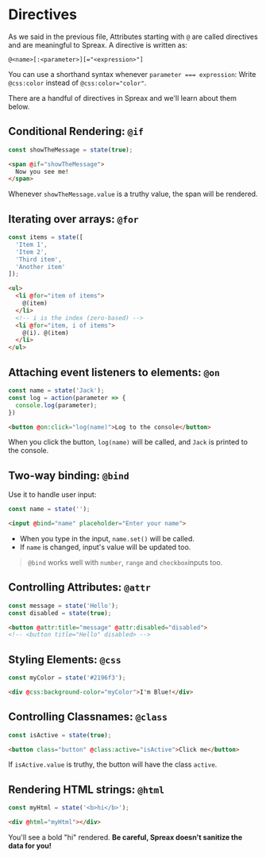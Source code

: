 # Directives
As we said in the previous file, Attributes starting with `@` are called directives and are meaningful to Spreax. A directive is written as:
```
@<name>[:<parameter>][="<expression>"]
```
You can use a shorthand syntax whenever `parameter === expression`: Write `@css:color` instead of `@css:color="color"`.

There are a handful of directives in Spreax and we'll learn about them below.

## Conditional Rendering: `@if`
```js
const showTheMessage = state(true);
```
```html
<span @if="showTheMessage">
  Now you see me!
</span>
```
Whenever `showTheMessage.value` is a truthy value, the span will be rendered.

## Iterating over arrays: `@for`
```js
const items = state([
  'Item 1',
  'Item 2',
  'Third item',
  'Another item'
]);
```
```html
<ul>
  <li @for="item of items">
    @(item)
  </li>
  <!-- i is the index (zero-based) -->
  <li @for="item, i of items">
    @(i). @(item)
  </li>
</ul>
```

## Attaching event listeners to elements: `@on`
```js
const name = state('Jack');
const log = action(parameter => {
  console.log(parameter);
})
```
```html
<button @on:click="log(name)">Log to the console</button>
```
When you click the button, `log(name)` will be called, and `Jack` is printed to the console.

## Two-way binding: `@bind`
Use it to handle user input:
```js
const name = state('');
```
```html
<input @bind="name" placeholder="Enter your name">
```
- When you type in the input, `name.set()` will be called.
- If `name` is changed, input's value will be updated too.

> `@bind` works well with `number`, `range` and `checkbox`inputs too.

## Controlling Attributes: `@attr`
```js
const message = state('Hello');
const disabled = state(true);
```
```html
<button @attr:title="message" @attr:disabled="disabled">
<!-- <button title="Hello" disabled> -->
```

## Styling Elements: `@css`
```js
const myColor = state('#2196f3');
```
```html
<div @css:background-color="myColor">I'm Blue!</div>
```

## Controlling Classnames: `@class`
```js
const isActive = state(true);
```
```html
<button class="button" @class:active="isActive">Click me</button>
```
If `isActive.value` is truthy, the button will have the class `active`.

## Rendering HTML strings: `@html`
```js
const myHtml = state('<b>hi</b>');
```
```html
<div @html="myHtml"></div>
```
You'll see a bold "hi" rendered. **Be careful, Spreax doesn't sanitize the data for you!**